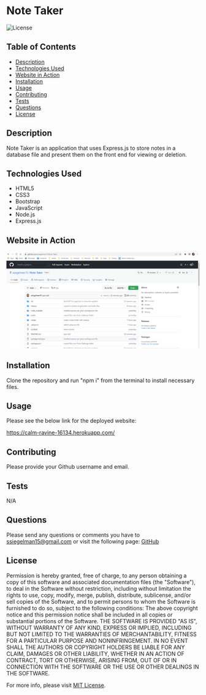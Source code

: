 # Note Taker

![License](https://img.shields.io/badge/License-MIT-yellow.svg)

  ## Table of Contents
- [Description](#description)
- [Technologies Used](#technologies)
- [Website in Action](#usage)
- [Installation](#installation)
- [Usage](#usage)
- [Contributing](#contributing)
- [Tests](#tests)
- [Questions](#questions)
- [License](#license)

## Description

Note Taker is an application that uses Express.js to store notes in a database file and present them on the front end for viewing or deletion.

## Technologies Used

- HTML5
- CSS3
- Bootstrap
- JavaScript
- Node.js
- Express.js

## Website in Action

![Walkthrough](./assets/Video_Walkthrough.gif)

## Installation

Clone the repository and run "npm i" from the terminal to install necessary files.

## Usage

Please see the below link for the deployed website:

https://calm-ravine-16134.herokuapp.com/

## Contributing

Please provide your Github username and email.

## Tests

N/A

## Questions

Please send any questions or comments you have to ssiegelman15@gmail.com or visit the following page: [GitHub](https://github.com/ssiegelman15)

## License

Permission is hereby granted, free of charge, to any person obtaining a copy of this software and associated documentation files (the "Software"), to deal in the Software without restriction, including without limitation the rights to use, copy, modify, merge, publish, distribute, sublicense, and/or sell copies of the Software, and to permit persons to whom the Software is furnished to do so, subject to the following conditions: 
The above copyright notice and this permission notice shall be included in all copies or substantial portions of the Software. 
THE SOFTWARE IS PROVIDED "AS IS", WITHOUT WARRANTY OF ANY KIND, EXPRESS OR IMPLIED, INCLUDING BUT NOT LIMITED TO THE WARRANTIES OF MERCHANTABILITY, FITNESS FOR A PARTICULAR PURPOSE AND NONINFRINGEMENT. 
IN NO EVENT SHALL THE AUTHORS OR COPYRIGHT HOLDERS BE LIABLE FOR ANY CLAIM, DAMAGES OR OTHER LIABILITY, WHETHER IN AN ACTION OF CONTRACT, TORT OR OTHERWISE, ARISING FROM, OUT OF OR IN CONNECTION WITH THE SOFTWARE OR THE USE OR OTHER DEALINGS IN THE SOFTWARE. 


For more info, please visit [MIT License](https://choosealicense.com/licenses/mit/).

